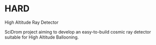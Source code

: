# HARD
High Altitude Ray Detector

SciDrom project aiming to develop an easy-to-build cosmic ray detector suitable for High Altitude Ballooning. 
